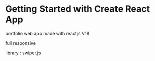 # Getting Started with Create React App

 portfolio web app made with reactjs V18

 full responsive

 library :
 swiper.js
